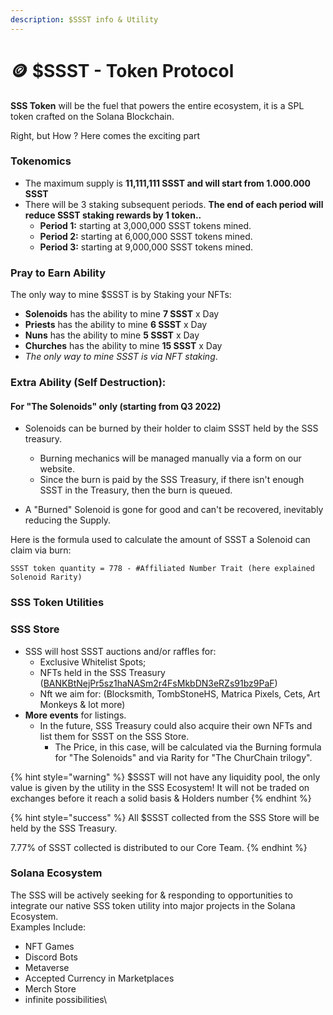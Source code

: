 ```yaml
---
description: $SSST info & Utility
---
```


# 🪙 $SSST - Token Protocol

**SSS Token** will be the fuel that powers the entire ecosystem, it is a SPL token crafted on the Solana Blockchain.

Right, but How ? Here comes the exciting part

### Tokenomics

* The maximum supply is **11,111,111 SSST and will start from 1.000.000 SSST**
* There will be 3 staking subsequent periods. **The end of each period will reduce SSST staking rewards by 1 token..**
  * **Period 1:** starting at 3,000,000 SSST tokens mined.
  * **Period 2:** starting at 6,000,000 SSST tokens mined.
  * **Period 3:** starting at 9,000,000 SSST tokens mined.

### Pray to Earn Ability

The only way to mine $SSST is by Staking your NFTs:

* **Solenoids** has the ability to mine **7 SSST** x Day
* **Priests** has the ability to mine **6 SSST** x Day
* **Nuns** has the ability to mine **5 SSST** x Day
* **Churches** has the ability to mine **15 SSST** x Day
* _The only way to mine SSST is via NFT staking_.

### Extra Ability (Self Destruction):

#### For "The Solenoids" only (starting from Q3 2022)

*   Solenoids can be burned by their holder to claim SSST held by the SSS treasury.

    * Burning mechanics will be managed manually via a form on our website.
    * Since the burn is paid by the SSS Treasury, if there isn't enough SSST in the Treasury, then the burn is queued.

    &#x20;
* A "Burned" Solenoid is gone for good and can't be recovered, inevitably reducing the Supply.&#x20;

Here is the formula used to calculate the amount of SSST a Solenoid can claim via burn:

```
SSST token quantity = 778 - #Affiliated Number Trait (here explained Solenoid Rarity)
```



### SSS Token Utilities

### SSS Store

* SSS will host SSST auctions and/or raffles for:
  * Exclusive Whitelist Spots;
  * NFTs held in the SSS Treasury ([BANKBtNejPr5sz1haNASm2r4FsMkbDN3eRZs91bz9PaF](https://solscan.io/account/BANKBtNejPr5sz1haNASm2r4FsMkbDN3eRZs91bz9PaF))
  * Nft we aim for: (Blocksmith, TombStoneHS, Matrica Pixels, Cets, Art Monkeys & lot more)
* **More events** for listings.
  * In the future, SSS Treasury could also acquire their own NFTs and list them for SSST on the SSS Store.
    * The Price, in this case, will be calculated via the Burning formula for "The Solenoids" and via Rarity for "The ChurChain trilogy".

{% hint style="warning" %}
$SSST will not have any liquidity pool, the only value is given by the utility in the SSS Ecosystem! It will not be traded on exchanges before it reach a solid basis & Holders number
{% endhint %}

{% hint style="success" %}
All $SSST collected from the SSS Store will be held by the SSS Treasury.

7.77% of SSST collected is distributed to our Core Team.
{% endhint %}

### Solana Ecosystem

The SSS will be actively seeking for & responding to opportunities to integrate our native SSS token utility into major projects in the Solana Ecosystem.\
Examples Include:

* NFT Games&#x20;
* Discord Bots
* Metaverse
* Accepted Currency in Marketplaces
* Merch Store
* infinite possibilities\
